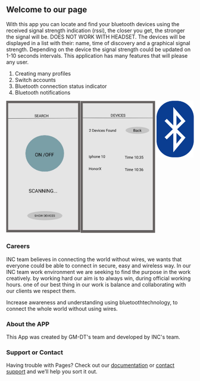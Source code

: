 ## Welcome to our page

With this app you can locate and find your bluetooth devices using the received signal strength indication (rssi), the closer you get, the stronger the signal will be. DOES NOT WORK WITH HEADSET.
The devices will be displayed in a list with their: name, time of discovery and a graphical signal strength. Depending on the device the signal strength could be updated on 1-10 seconds intervals.
This application has many features that will please any user.
<ol>
  <li>Сreating many profiles</li>
  <li>Switch accounts</li>
  <li>Вluetooth connection status indicator</li>
  <li> Bluetooth notifications</li>
</ol>

<img src="images/scanning.JPG" width="200" align="left"><img src="images/devices.JPG" width="200"><img src="images/1200px-Bluetooth.svg.png" width="100" align="right">


### Careers

INC team believes in connecting the world without wires, we wants that everyone could be able to connect in secure, easy and wireless way. In our INC team work environment  we are seeking to find the purpose in the work creatively. by working hard our aim is to always win, during official working hours. one of our best thing in our work is balance and collaborating  with our clients we respect them.      

Increase awareness and understanding using bluetoothtechnology, to connect the whole world without using wires. 

### About the APP


This App was created by GM-DT's team and developed by INC's team. 



### Support or Contact

Having trouble with Pages? Check out our [documentation](https://docs.github.com/categories/github-pages-basics/) or [contact support](https://support.github.com/contact) and we’ll help you sort it out.
